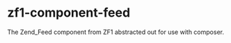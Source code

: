zf1-component-feed
==================

The Zend_Feed component from ZF1 abstracted out for use with composer.
